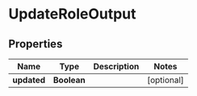 

# UpdateRoleOutput


## Properties

| Name | Type | Description | Notes |
|------------ | ------------- | ------------- | -------------|
|**updated** | **Boolean** |  |  [optional] |



